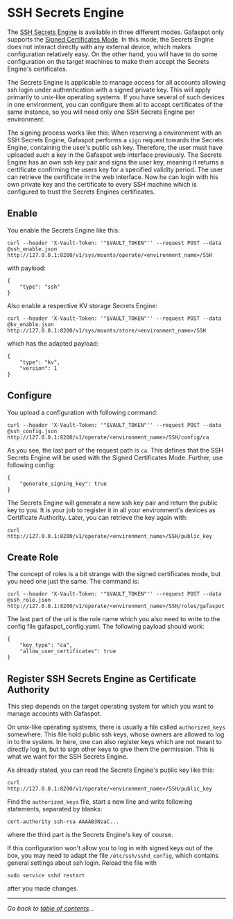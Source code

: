 # SSH Secrets Engine

The [SSH Secrets Engine](https://www.vaultproject.io/docs/secrets/ssh/index.html) is available in three different modes. Gafaspot only supports the [Signed Certificates Mode](https://www.vaultproject.io/docs/secrets/ssh/signed-ssh-certificates.html). In this mode, the Secrets Engine does not interact directly with any external device, which makes configuration relatively easy. On the other hand, you will have to do some configuration on the target machines to make them accept the Secrets Engine's certificates. 

The Secrets Engine is applicable to manage access for all accounts allowing ssh login under authentication with a signed private key. This will apply primarily to unix-like operating systems. If you have several of such devices in one environment, you can configure them all to accept certificates of the same instance, so you will need only one SSH Secrets Engine per environment.

The signing process works like this: When reserving a environment with an SSH Secrets Engine, Gafaspot performs a `sign` request towards the Secrets Engine, containing the user's public ssh key. Therefore, the user must have uploaded such a key in the Gafaspot web interface previously. The Secrets Engine has an own ssh key pair and signs the user key, meaning it returns a certificate confirming the users key for a specified validity period. The user can retrieve the certificate in the web interface. Now he can login with his own private key and the certificate to every SSH machine which is configured to trust the Secrets Engines certificates.

## Enable
You enable the Secrets Engine like this:

    curl --header 'X-Vault-Token: '"$VAULT_TOKEN"'' --request POST --data @ssh_enable.json http://127.0.0.1:8200/v1/sys/mounts/operate/<environment_name>/SSH

with payload:

    {
        "type": "ssh"
    }

Also enable a respective KV storage Secrets Engine:

    curl --header 'X-Vault-Token: '"$VAULT_TOKEN"'' --request POST --data @kv_enable.json http://127.0.0.1:8200/v1/sys/mounts/store/<environment_name>/SSH

which has the adapted payload:

    {
        "type": "kv",
        "version": 1
    }


## Configure
You upload a configuration with following command:
    
    curl --header 'X-Vault-Token: '"$VAULT_TOKEN"'' --request POST --data @ssh_config.json http://127.0.0.1:8200/v1/operate/<environment_name>/SSH/config/ca

As you see, the last part of the request path is `ca`. This defines that the SSH Secrets Engine will be used with the Signed Certificates Mode. Further, use following config:

    {
        "generate_signing_key": true
    }

The Secrets Engine will generate a new ssh key pair and return the public key to you. It is your job to register it in all your environment's devices as Certificate Authority. Later, you can retrieve the key again with:

    curl http://127.0.0.1:8200/v1/operate/<environment_name>/SSH/public_key

## Create Role
The concept of roles is a bit strange with the signed certificates mode, but you need one just the same. The command is:

    curl --header 'X-Vault-Token: '"$VAULT_TOKEN"'' --request POST --data @ssh_role.json http://127.0.0.1:8200/v1/operate/<environment_name>/SSH/roles/gafaspot

The last part of the url is the role name which you also need to write to the config file gafaspot_config.yaml.
The following payload should work:

    {
        "key_type": "ca",
        "allow_user_certificates": true
    }

## Register SSH Secrets Engine as Certificate Authority
This step depends on the target operating system for which you want to manage accounts with Gafaspot.

On unix-like operating systems, there is usually a file called `authorized_keys` somewhere. This file hold public ssh keys, whose owners are allowed to log in to the system. In here, one can also register keys which are not meant to directly log in, but to sign other keys to give them the permission. This is what we want for the SSH Secrets Engine.

As already stated, you can read the Secrets Engine's public key like this:

    curl http://127.0.0.1:8200/v1/operate/<environment_name>/SSH/public_key

Find the `authorized_keys` file, start a new line and write following statements, separated by blanks:

    cert-authority ssh-rsa AAAAB3NzaC...

where the third part is the Secrets Engine's key of course.

If this configuration won't allow you to log in with signed keys out of the box, you may need to adapt the file `/etc/ssh/sshd_config`, which contains general settings about ssh login. Reload the file with

    sudo service sshd restart

after you made changes.


---
*Go back to [table of contents](README.md)...*